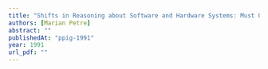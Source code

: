 ```yaml
---
title: "Shifts in Reasoning about Software and Hardware Systems: Must Operational Models Underpin Declarative Ones?"
authors: [Marian Petre]
abstract: ""
publishedAt: "ppig-1991"
year: 1991
url_pdf: ""
---
```

